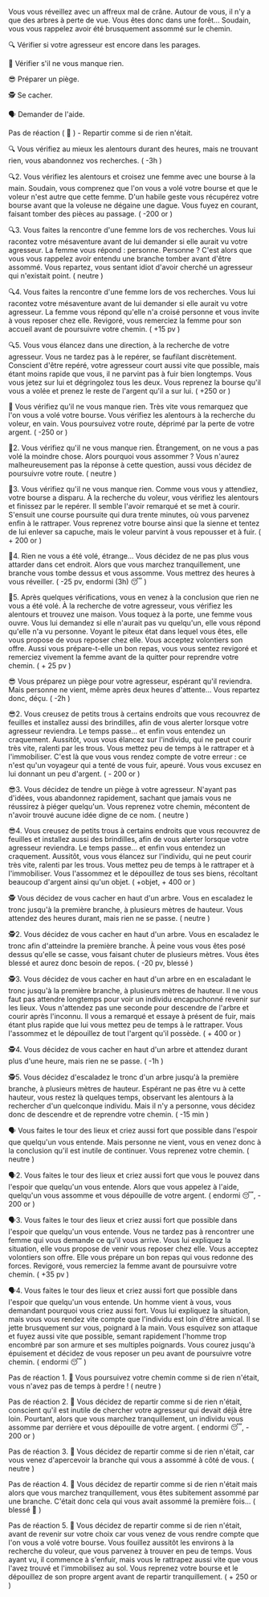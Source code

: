Vous vous réveillez avec un affreux mal de crâne. Autour de vous, il n'y a que des arbres à perte de vue. Vous êtes donc dans une forêt... Soudain, vous vous rappelez avoir été brusquement assommé sur le chemin.

🔍 Vérifier si votre agresseur est encore dans les parages.

💸 Vérifier s'il ne vous manque rien.

😎 Préparer un piège.

🕵️ Se cacher.

🗣️ Demander de l'aide.

Pas de réaction ( 🚶 ) - Repartir comme si de rien n'était.


🔍
Vous vérifiez au mieux les alentours durant des heures, mais ne trouvant rien, vous abandonnez vos recherches. 
( -3h )

🔍2.
Vous vérifiez les alentours et croisez une femme avec une bourse à la main. Soudain, vous comprenez que l'on vous a volé votre bourse et que le voleur n'est autre que cette femme. D'un habile geste vous récupérez votre bourse avant que la voleuse ne dégaine une dague. Vous fuyez en courant, faisant tomber des pièces au passage. 
( -200 or )

🔍3.
Vous faites la rencontre d'une femme lors de vos recherches. Vous lui racontez votre mésaventure avant de lui demander si elle aurait vu votre agresseur. La femme vous répond : personne. Personne ? C'est alors que vous vous rappelez avoir entendu une branche tomber avant d'être assommé. Vous repartez, vous sentant idiot d'avoir cherché un agresseur qui n'existait point.
( neutre )

🔍4.
Vous faites la rencontre d'une femme lors de vos recherches. Vous lui racontez votre mésaventure avant de lui demander si elle aurait vu votre agresseur. La femme vous répond qu'elle n'a croisé personne et vous invite à vous reposer chez elle. Revigoré, vous remerciez la femme pour son accueil avant de poursuivre votre chemin. 
( +15 pv )

🔍5.
Vous vous élancez dans une direction, à la recherche de votre agresseur. Vous ne tardez pas à le repérer, se faufilant discrètement. Conscient d'être repéré, votre agresseur court aussi vite que possible, mais étant moins rapide que vous, il ne parvint pas à fuir bien longtemps. Vous vous jetez sur lui et dégringolez tous les deux. Vous reprenez la bourse qu'il vous a volée et prenez le reste de l'argent qu'il a sur lui.
( +250 or )

💸
Vous vérifiez qu'il ne vous manque rien. Très vite vous remarquez que l'on vous a volé votre bourse. Vous vérifiez les alentours à la recherche du voleur, en vain. Vous poursuivez votre route, déprimé par la perte de votre argent.
( -250 or )

💸2.
Vous vérifiez qu'il ne vous manque rien. Étrangement, on ne vous a pas volé la moindre chose. Alors pourquoi vous assommer ? Vous n'aurez malheureusement pas la réponse à cette question, aussi vous décidez de poursuivre votre route.
( neutre )

💸3.
Vous vérifiez qu'il ne vous manque rien. Comme vous vous y attendiez, votre bourse a disparu. À la recherche du voleur, vous vérifiez les alentours et finissez par le repérer. Il semble l'avoir remarqué et se met à courir. S'ensuit une course poursuite qui dura trente minutes, où vous parvenez enfin à le rattraper. Vous reprenez votre bourse ainsi que la sienne et tentez de lui enlever sa capuche, mais le voleur parvint à vous repousser et à fuir.
( + 200 or )

💸4.
Rien ne vous a été volé, étrange... Vous décidez de ne pas plus vous attarder dans cet endroit. Alors que vous marchez tranquillement, une branche vous tombe dessus et vous assomme. Vous mettrez des heures à vous réveiller.
( -25 pv, endormi (3h) 😴 )

💸5.
Après quelques vérifications, vous en venez à la conclusion que rien ne vous a été volé. À la recherche de votre agresseur, vous vérifiez les alentours et trouvez une maison. Vous toquez à la porte, une femme vous ouvre. Vous lui demandez si elle n'aurait pas vu quelqu'un, elle vous répond qu'elle n'a vu personne. Voyant le piteux état dans lequel vous êtes, elle vous propose de vous reposer chez elle. Vous acceptez volontiers son offre. Aussi vous prépare-t-elle un bon repas, vous vous sentez revigoré et remerciez vivement la femme avant de la quitter pour reprendre votre chemin.
( + 25 pv )

😎
Vous préparez un piège pour votre agresseur, espérant qu'il reviendra. Mais personne ne vient, même après deux heures d'attente... Vous repartez donc, déçu.
( -2h )

😎2.
Vous creusez de petits trous à certains endroits que vous recouvrez de feuilles et installez aussi des brindilles, afin de vous alerter lorsque votre agresseur reviendra. Le temps passe... et enfin vous entendez un craquement. Aussitôt, vous vous élancez sur l'individu, qui ne peut courir très vite, ralenti par les trous. Vous mettez peu de temps à le rattraper et à l'immobiliser. C'est là que vous vous rendez compte de votre erreur : ce n'est qu'un voyageur qui a tenté de vous fuir, apeuré. Vous vous excusez en lui donnant un peu d'argent.
( - 200 or )

😎3.
Vous décidez de tendre un piège à votre agresseur. N'ayant pas d'idées, vous abandonnez rapidement, sachant que jamais vous ne réussirez à piéger quelqu'un. Vous reprenez votre chemin, mécontent de n'avoir trouvé aucune idée digne de ce nom.
( neutre )

😎4.
Vous creusez de petits trous à certains endroits que vous recouvrez de feuilles et installez aussi des brindilles, afin de vous alerter lorsque votre agresseur reviendra. Le temps passe... et enfin vous entendez un craquement. Aussitôt, vous vous élancez sur l'individu, qui ne peut courir très vite, ralenti par les trous. Vous mettez peu de temps à le rattraper et à l'immobiliser. Vous l'assommez et le dépouillez de tous ses biens, récoltant beaucoup d'argent ainsi qu'un objet.
( +objet, + 400 or )

🕵️
Vous décidez de vous cacher en haut d'un arbre. Vous en escaladez le tronc jusqu'à la première branche, à plusieurs mètres de hauteur. Vous attendez des heures durant, mais rien ne se passe.
( neutre )

🕵️2.
Vous décidez de vous cacher en haut d'un arbre. Vous en escaladez le tronc afin d'atteindre la première branche. À peine vous vous êtes posé dessus qu'elle se casse, vous faisant chuter de plusieurs mètres. Vous êtes blessé et aurez donc besoin de repos. 
( -20 pv, blessé )

🕵️3.
Vous décidez de vous cacher en haut d'un arbre en en escaladant le tronc jusqu'à la première branche, à plusieurs mètres de hauteur. Il ne vous faut pas attendre longtemps pour voir un individu encapuchonné revenir sur les lieux. Vous n'attendez pas une seconde pour descendre de l'arbre et courir après l'inconnu. Il vous a remarqué et essaye à présent de fuir, mais étant plus rapide que lui vous mettez peu de temps à le rattraper. Vous l'assommez et le dépouillez de tout l'argent qu'il possède.
( + 400 or )

🕵️4.
Vous décidez de vous cacher en haut d'un arbre et attendez durant plus d'une heure, mais rien ne se passe.
( -1h )

🕵️5.
Vous décidez d'escaladez le tronc d'un arbre jusqu'à la première branche, à plusieurs mètres de hauteur. Espérant ne pas être vu à cette hauteur, vous restez là quelques temps, observant les alentours à la rechercher d'un quelconque individu. Mais il n'y a personne, vous décidez donc de descendre et de reprendre votre chemin.
( -15 min )

🗣️
Vous faites le tour des lieux et criez aussi fort que possible dans l'espoir que quelqu'un vous entende. Mais personne ne vient, vous en venez donc à la conclusion qu'il est inutile de continuer. Vous reprenez votre chemin. 
( neutre )

🗣️2.
Vous faites le tour des lieux et criez aussi fort que vous le pouvez dans l'espoir que quelqu'un vous entende. Alors que vous appelez à l'aide, quelqu'un vous assomme et vous dépouille de votre argent.
( endormi 😴, - 200 or )

🗣️3.
Vous faites le tour des lieux et criez aussi fort que possible dans l'espoir que quelqu'un vous entende. Vous ne tardez pas à rencontrer une femme qui vous demande ce qu'il vous arrive. Vous lui expliquez la situation, elle vous propose de venir vous reposer chez elle. Vous acceptez volontiers son offre. Elle vous prépare un bon repas qui vous redonne des forces. Revigoré, vous remerciez la femme avant de poursuivre votre chemin.
( +35 pv )

🗣️4.
Vous faites le tour des lieux et criez aussi fort que possible dans l'espoir que quelqu'un vous entende. Un homme vient à vous, vous demandant pourquoi vous criez aussi fort. Vous lui expliquez la situation, mais vous vous rendez vite compte que l'individu est loin d'être amical. Il se jette brusquement sur vous, poignard à la main. Vous esquivez son attaque et fuyez aussi vite que possible, semant rapidement l'homme trop encombré par son armure et ses multiples poignards. Vous courez jusqu'à épuisement et décidez de vous reposer un peu avant de poursuivre votre chemin.
( endormi 😴 )

Pas de réaction 1.
🚶 Vous poursuivez votre chemin comme si de rien n'était, vous n'avez pas de temps à perdre !
( neutre )

Pas de réaction 2.
🚶 Vous décidez de repartir comme si de rien n'était, conscient qu'il est inutile de chercher votre agresseur qui devait déjà être loin. Pourtant, alors que vous marchez tranquillement, un individu vous assomme par derrière et vous dépouille de votre argent.
( endormi 😴, - 200 or )

Pas de réaction 3.
🚶 Vous décidez de repartir comme si de rien n'était, car vous venez d'apercevoir la branche qui vous a assommé à côté de vous.
( neutre )

Pas de réaction 4.
🚶 Vous décidez de repartir comme si de rien n'était mais alors que vous marchez tranquillement, vous êtes subitement assommé par une branche. C'était donc cela qui vous avait assommé la première fois...
( blessé 🤕 )

Pas de réaction 5.
🚶 Vous décidez de repartir comme si de rien n'était, avant de revenir sur votre choix car vous venez de vous rendre compte que l'on vous a volé votre bourse. Vous fouillez aussitôt les environs à la recherche du voleur, que vous parvenez à trouver en peu de temps. Vous ayant vu, il commence à s'enfuir, mais vous le rattrapez aussi vite que vous l'avez trouvé et l'immobilisez au sol. Vous reprenez votre bourse et le dépouillez de son propre argent avant de repartir tranquillement.
( + 250 or )

